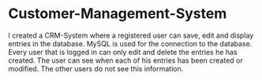 # Customer-Management-System

I created a CRM-System where a registered user can save, edit and display entries in the database. MySQL is used for the connection to the database. Every user that is logged in can only edit and delete the entries he has created. The user can see when each of his entries has been created or modified. The other users do not see this information. 
